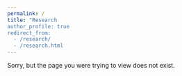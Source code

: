 ```yaml
---
permalink: /
title: "Research
author_profile: true
redirect_from: 
  - /research/
  - /research.html
---
```


Sorry, but the page you were trying to view does not exist.
